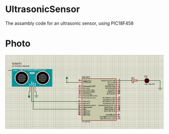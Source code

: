 # UltrasonicSensor
The assambly code for an ultrasonic sensor, using PIC18F458 
# Photo
![](https://github.com/Hassan-Al-Achek/UltrasonicSensor/blob/main/image.jpg)
